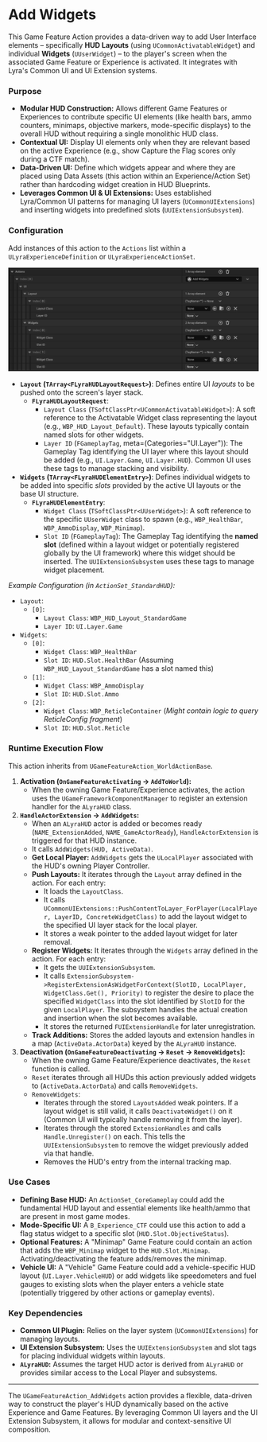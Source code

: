 # Add Widgets

This Game Feature Action provides a data-driven way to add User Interface elements – specifically **HUD Layouts** (using `UCommonActivatableWidget`) and individual **Widgets** (`UUserWidget`) – to the player's screen when the associated Game Feature or Experience is activated. It integrates with Lyra's Common UI and UI Extension systems.

### Purpose

* **Modular HUD Construction:** Allows different Game Features or Experiences to contribute specific UI elements (like health bars, ammo counters, minimaps, objective markers, mode-specific displays) to the overall HUD without requiring a single monolithic HUD class.
* **Contextual UI:** Display UI elements only when they are relevant based on the active Experience (e.g., show Capture the Flag scores only during a CTF match).
* **Data-Driven UI:** Define which widgets appear and where they are placed using Data Assets (this action within an Experience/Action Set) rather than hardcoding widget creation in HUD Blueprints.
* **Leverages Common UI & UI Extensions:** Uses established Lyra/Common UI patterns for managing UI layers (`UCommonUIExtensions`) and inserting widgets into predefined slots (`UUIExtensionSubsystem`).

### Configuration

Add instances of this action to the `Actions` list within a `ULyraExperienceDefinition` or `ULyraExperienceActionSet`.

<img src=".gitbook/assets/image (122).png" alt="" title="Add_Widgets GameFeatureAction configuration">

* **`Layout` (`TArray<FLyraHUDLayoutRequest>`)**: Defines entire UI _layouts_ to be pushed onto the screen's layer stack.
  * **`FLyraHUDLayoutRequest`**:
    * `Layout Class` (`TSoftClassPtr<UCommonActivatableWidget>`): A soft reference to the Activatable Widget class representing the layout (e.g., `WBP_HUD_Layout_Default`). These layouts typically contain named slots for other widgets.
    * `Layer ID` (`FGameplayTag`, meta=(Categories="UI.Layer")): The Gameplay Tag identifying the UI layer where this layout should be added (e.g., `UI.Layer.Game`, `UI.Layer.HUD`). Common UI uses these tags to manage stacking and visibility.
* **`Widgets` (`TArray<FLyraHUDElementEntry>`)**: Defines individual widgets to be added into specific _slots_ provided by the active UI layouts or the base UI structure.
  * **`FLyraHUDElementEntry`**:
    * `Widget Class` (`TSoftClassPtr<UUserWidget>`): A soft reference to the specific `UUserWidget` class to spawn (e.g., `WBP_HealthBar`, `WBP_AmmoDisplay`, `WBP_Minimap`).
    * `Slot ID` (`FGameplayTag`): The Gameplay Tag identifying the **named slot** (defined within a layout widget or potentially registered globally by the UI framework) where this widget should be inserted. The `UUIExtensionSubsystem` uses these tags to manage widget placement.

_Example Configuration (in `ActionSet_StandardHUD`):_

* `Layout`:
  * `[0]`:
    * `Layout Class`: `WBP_HUD_Layout_StandardGame`
    * `Layer ID`: `UI.Layer.Game`
* `Widgets`:
  * `[0]`:
    * `Widget Class`: `WBP_HealthBar`
    * `Slot ID`: `HUD.Slot.HealthBar` (Assuming `WBP_HUD_Layout_StandardGame` has a slot named this)
  * `[1]`:
    * `Widget Class`: `WBP_AmmoDisplay`
    * `Slot ID`: `HUD.Slot.Ammo`
  * `[2]`:
    * `Widget Class`: `WBP_ReticleContainer` (_Might contain logic to query ReticleConfig fragment_)
    * `Slot ID`: `HUD.Slot.Reticle`

### Runtime Execution Flow

This action inherits from `UGameFeatureAction_WorldActionBase`.

1. **Activation (`OnGameFeatureActivating` -> `AddToWorld`):**
   * When the owning Game Feature/Experience activates, the action uses the `UGameFrameworkComponentManager` to register an extension handler for the `ALyraHUD` class.
2. **`HandleActorExtension` -> `AddWidgets`:**
   * When an `ALyraHUD` actor is added or becomes ready (`NAME_ExtensionAdded`, `NAME_GameActorReady`), `HandleActorExtension` is triggered for that HUD instance.
   * It calls `AddWidgets(HUD, ActiveData)`.
   * **Get Local Player:** `AddWidgets` gets the `ULocalPlayer` associated with the HUD's owning Player Controller.
   * **Push Layouts:** It iterates through the `Layout` array defined in the action. For each entry:
     * It loads the `LayoutClass`.
     * It calls `UCommonUIExtensions::PushContentToLayer_ForPlayer(LocalPlayer, LayerID, ConcreteWidgetClass)` to add the layout widget to the specified UI layer stack for the local player.
     * It stores a weak pointer to the added layout widget for later removal.
   * **Register Widgets:** It iterates through the `Widgets` array defined in the action. For each entry:
     * It gets the `UUIExtensionSubsystem`.
     * It calls `ExtensionSubsystem->RegisterExtensionAsWidgetForContext(SlotID, LocalPlayer, WidgetClass.Get(), Priority)` to register the desire to place the specified `WidgetClass` into the slot identified by `SlotID` for the given `LocalPlayer`. The subsystem handles the actual creation and insertion when the slot becomes available.
     * It stores the returned `FUIExtensionHandle` for later unregistration.
   * **Track Additions:** Stores the added layouts and extension handles in a map (`ActiveData.ActorData`) keyed by the `ALyraHUD` instance.
3. **Deactivation (`OnGameFeatureDeactivating` -> `Reset` -> `RemoveWidgets`):**
   * When the owning Game Feature/Experience deactivates, the `Reset` function is called.
   * `Reset` iterates through all HUDs this action previously added widgets to (`ActiveData.ActorData`) and calls `RemoveWidgets`.
   * `RemoveWidgets`:
     * Iterates through the stored `LayoutsAdded` weak pointers. If a layout widget is still valid, it calls `DeactivateWidget()` on it (Common UI will typically handle removing it from the layer).
     * Iterates through the stored `ExtensionHandles` and calls `Handle.Unregister()` on each. This tells the `UUIExtensionSubsystem` to remove the widget previously added via that handle.
     * Removes the HUD's entry from the internal tracking map.

### Use Cases

* **Defining Base HUD:** An `ActionSet_CoreGameplay` could add the fundamental HUD layout and essential elements like health/ammo that are present in most game modes.
* **Mode-Specific UI:** A `B_Experience_CTF` could use this action to add a flag status widget to a specific slot (`HUD.Slot.ObjectiveStatus`).
* **Optional Features:** A "Minimap" Game Feature could contain an action that adds the `WBP_Minimap` widget to the `HUD.Slot.Minimap`. Activating/deactivating the feature adds/removes the minimap.
* **Vehicle UI:** A "Vehicle" Game Feature could add a vehicle-specific HUD layout (`UI.Layer.VehicleHUD`) or add widgets like speedometers and fuel gauges to existing slots when the player enters a vehicle state (potentially triggered by other actions or gameplay events).

### Key Dependencies

* **Common UI Plugin:** Relies on the layer system (`UCommonUIExtensions`) for managing layouts.
* **UI Extension Subsystem:** Uses the `UUIExtensionSubsystem` and slot tags for placing individual widgets within layouts.
* **`ALyraHUD`:** Assumes the target HUD actor is derived from `ALyraHUD` or provides similar access to the Local Player and subsystems.

***

The `UGameFeatureAction_AddWidgets` action provides a flexible, data-driven way to construct the player's HUD dynamically based on the active Experience and Game Features. By leveraging Common UI layers and the UI Extension Subsystem, it allows for modular and context-sensitive UI composition.
